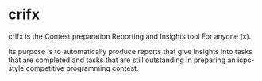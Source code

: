 # crifx

crifx is the Contest preparation Reporting and Insights tool For anyone (x).

Its purpose is to automatically produce reports that give insights into
tasks that are completed and tasks that are still outstanding in preparing
an icpc-style competitive programming contest.
